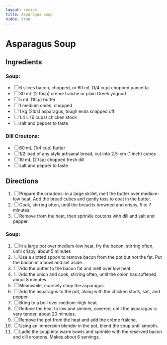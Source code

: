 ```yaml
---
layout: recipe
title: Asparagus Soup
hidde: true
---
```

# Asparagus Soup

<section class="ingredients">
<h2>Ingredients</h2>
<h3>Soup:</h3>
<ul class="ingredient-list">
<li><label><input type="checkbox">6 slices bacon, chopped, or 60 mL (1/4 cup) chopped pancetta</label></li>
<li><label><input type="checkbox">30 mL (2 tbsp) crème fraîche or plain Greek yogourt</label></li>
<li><label><input type="checkbox">5 mL (1tsp) butter</label></li>
<li><label><input type="checkbox">1 medium onion, chopped</label></li>
<li><label><input type="checkbox">1 kg (2lbs) asparagus, tough ends snapped off</label></li>
<li><label><input type="checkbox">1.4 L (6 cups) chicken stock</label></li>
<li><label><input type="checkbox">salt and pepper to taste</label></li>
</ul>

<h3>Dill Croutons:</h3>
<ul class="ingredient-list">
<li><label><input type="checkbox">60 mL (1/4 cup) butter</label></li>
<li><label><input type="checkbox">1/2 load of any style artisanal bread, cut into 2.5-cm (1 inch) cubes</label></li>
<li><label><input type="checkbox">10 mL (2 tsp) chopped fresh dill</label></li>
<li><label><input type="checkbox">salt and pepper to taste</label></li>
</ul>
</section>

<section class="directions">
<h2>Directions</h2>

<ol class="direction-list">
<li><label><input type="checkbox">Prepare the croutons: in a large skillet, melt the butter over medium-low heat. Add the bread cubes and gently toss to coat in the butter.</label></li>
<li><label><input type="checkbox">Cook, stirring often, until the bread is browned and crispy, 5 to 7 minutes.</label></li>
<li><label><input type="checkbox">Remove from the heat, then sprinkle coutons with dill and salt and pepper.</label></li>
</ol>

<h3>Soup:</h3>
<ol class="direction-list">
<li><label><input type="checkbox">In a large pot over medium-low heat, fry the bacon, stirring often, until crispy, about 5 minutes</label></li>
<li><label><input type="checkbox">Use a slotted spoon to remove bacon from the pot but not the fat. Put the bacon in a bowl and set aside.</label></li>
<li><label><input type="checkbox">Add the butter to the bacon fat and melt over low heat.</label></li>
<li><label><input type="checkbox">Add the onion and cook, stirring often, until the onion has softened, about 8 minutes.</label></li>
<li><label><input type="checkbox">Meanwhile, coarsely chop the asparagus.</label></li>
<li><label><input type="checkbox">Add the asparagus to the pot, along with the chicken stock, salt, and pepper.</label></li>
<li><label><input type="checkbox">Bring to a boil over medium-high heat.</label></li>
<li><label><input type="checkbox">Reduce the heat to low and simmer, covered, until the asparagus is very tender, about 20 minutes.</label></li>
<li><label><input type="checkbox">Remove the pot from the heat and add the crème fraîche.</label></li>
<li><label><input type="checkbox">Using an immersion blender in the pot, blend the soup until smooth.</label></li>
<li><label><input type="checkbox">Ladle the soup into warm bowls and sprinkle with the reserved bacon and dill croutons. Makes about 6 servings.</label></li>
</ol>
</section>
